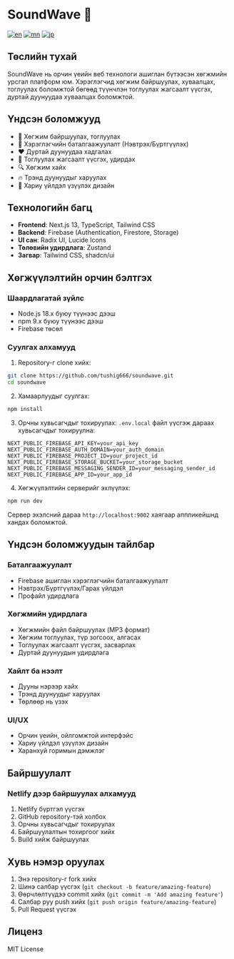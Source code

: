 # SoundWave 🎵

[![en](https://img.shields.io/badge/lang-English-blue.svg)](README.en.md)
[![mn](https://img.shields.io/badge/lang-Монгол-red.svg)](README.mn.md)
[![jp](https://img.shields.io/badge/lang-日本語-green.svg)](README.md)

## Төслийн тухай
SoundWave нь орчин үеийн веб технологи ашиглан бүтээсэн хөгжмийн урсгал платформ юм. Хэрэглэгчид хөгжим байршуулах, хуваалцах, тоглуулах боломжтой бөгөөд түүнчлэн тоглуулах жагсаалт үүсгэх, дуртай дуунуудаа хуваалцах боломжтой.

## Үндсэн боломжууд
- 🎵 Хөгжим байршуулах, тоглуулах
- 👤 Хэрэглэгчийн баталгаажуулалт (Нэвтрэх/Бүртгүүлэх)
- ❤️ Дуртай дуунуудаа хадгалах
- 📝 Тоглуулах жагсаалт үүсгэх, удирдах
- 🔍 Хөгжим хайх
- 🔥 Трэнд дуунуудыг харуулах
- 📱 Хариу үйлдэл үзүүлэх дизайн

## Технологийн багц
- **Frontend**: Next.js 13, TypeScript, Tailwind CSS
- **Backend**: Firebase (Authentication, Firestore, Storage)
- **UI сан**: Radix UI, Lucide Icons
- **Төлөвийн удирдлага**: Zustand
- **Загвар**: Tailwind CSS, shadcn/ui

## Хөгжүүлэлтийн орчин бэлтгэх

### Шаардлагатай зүйлс
- Node.js 18.x буюу түүнээс дээш
- npm 9.x буюу түүнээс дээш
- Firebase төсөл

### Суулгах алхамууд
1. Repository-г clone хийх:
```bash
git clone https://github.com/tushig666/soundwave.git
cd soundwave
```

2. Хамаарлуудыг суулгах:
```bash
npm install
```

3. Орчны хувьсагчдыг тохируулах:
`.env.local` файл үүсгэж дараах хувьсагчдыг тохируулна:
```
NEXT_PUBLIC_FIREBASE_API_KEY=your_api_key
NEXT_PUBLIC_FIREBASE_AUTH_DOMAIN=your_auth_domain
NEXT_PUBLIC_FIREBASE_PROJECT_ID=your_project_id
NEXT_PUBLIC_FIREBASE_STORAGE_BUCKET=your_storage_bucket
NEXT_PUBLIC_FIREBASE_MESSAGING_SENDER_ID=your_messaging_sender_id
NEXT_PUBLIC_FIREBASE_APP_ID=your_app_id
```

4. Хөгжүүлэлтийн серверийг эхлүүлэх:
```bash
npm run dev
```

Сервер эхэлсний дараа `http://localhost:9002` хаягаар аппликейшнд хандах боломжтой.

## Үндсэн боломжуудын тайлбар

### Баталгаажуулалт
- Firebase ашиглан хэрэглэгчийн баталгаажуулалт
- Нэвтрэх/Бүртгүүлэх/Гарах үйлдэл
- Профайл удирдлага

### Хөгжмийн удирдлага
- Хөгжмийн файл байршуулах (MP3 формат)
- Хөгжим тоглуулах, түр зогсоох, алгасах
- Тоглуулах жагсаалт үүсгэх, засварлах
- Дуртай дуунуудын удирдлага

### Хайлт ба нээлт
- Дууны нэрээр хайх
- Трэнд дуунуудыг харуулах
- Төрлөөр нь үзэх

### UI/UX
- Орчин үеийн, ойлгомжтой интерфэйс
- Хариу үйлдэл үзүүлэх дизайн
- Харанхуй горимын дэмжлэг

## Байршуулалт

### Netlify дээр байршуулах алхамууд
1. Netlify бүртгэл үүсгэх
2. GitHub repository-тэй холбох
3. Орчны хувьсагчдыг тохируулах
4. Байршуулалтын тохиргоог хийх
5. Build хийж байршуулах

## Хувь нэмэр оруулах
1. Энэ repository-г fork хийх
2. Шинэ салбар үүсгэх (`git checkout -b feature/amazing-feature`)
3. Өөрчлөлтүүдээ commit хийх (`git commit -m 'Add amazing feature'`)
4. Салбар руу push хийх (`git push origin feature/amazing-feature`)
5. Pull Request үүсгэх

## Лиценз
MIT License
